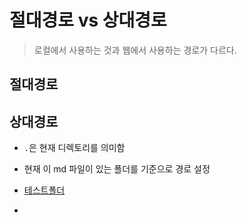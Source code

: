 # 절대경로 vs 상대경로

> 로컬에서 사용하는 것과 웹에서 사용하는 경로가 다르다.



## 절대경로



## 상대경로

- `.`은 현재 디렉토리를 의미함

- 현재 이 md 파일이 있는 폴더를 기준으로 경로 설정
- [테스트폴더](./test)
- 